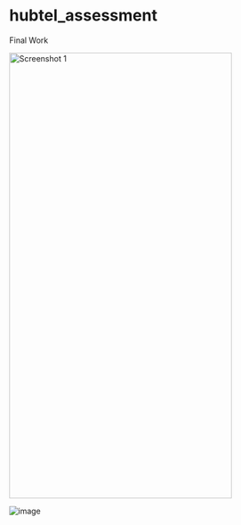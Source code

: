 # hubtel_assessment

Final Work

<img src="[https://github.com/SourcesTechnologies/77QuestionApp/assets/29788282/81c88a5f-0b09-4b28-beb7-924e64769278](https://github.com/titanium-cmd/hubtel-assessement/assets/29788282/3ad79e54-0770-4d2b-bf65-18b71d9aab4d)" alt="Screenshot 1" width="400" height="800">


![image](https://{[url](https://github.com/titanium-cmd/hubtel-assessement/assets/29788282/02748ff8-e601-45fe-86b3-633eb1d7fe80)})

